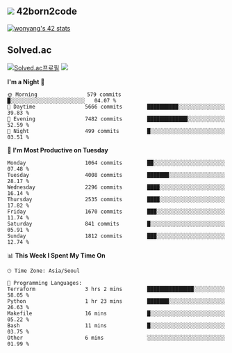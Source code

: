 
## <img src="https://img.shields.io/badge/-000000?style=flat&logo=42&logoColor=white"> 42born2code
<!--[![wonyang's 42 stats](https://badge42.vercel.app/api/v2/cl5nhe5b6007809kydha7ht42/stats?cursusId=21&coalitionId=88)](https://profile.intra.42.fr/users/wonyang)-->

[![wonyang's 42 stats](https://badge.mediaplus.ma/starryblue/wonyang?1337Badge=off&UM6P=off)](https://github.com/oakoudad/badge42)

## Solved.ac
[![Solved.ac프로필](http://mazassumnida.wtf/api/v2/generate_badge?boj=bennyws)](https://solved.ac/bennyws)
<a href="https://solved.ac/bennyws"><img src="http://mazandi.herokuapp.com/api?handle=bennyws&theme=cold"/></a>

<!--START_SECTION:waka-->
**I'm a Night 🦉** 

```text
🌞 Morning                579 commits         █░░░░░░░░░░░░░░░░░░░░░░░░   04.07 % 
🌆 Daytime                5666 commits        ██████████░░░░░░░░░░░░░░░   39.83 % 
🌃 Evening                7482 commits        █████████████░░░░░░░░░░░░   52.59 % 
🌙 Night                  499 commits         █░░░░░░░░░░░░░░░░░░░░░░░░   03.51 % 
```
📅 **I'm Most Productive on Tuesday** 

```text
Monday                   1064 commits        ██░░░░░░░░░░░░░░░░░░░░░░░   07.48 % 
Tuesday                  4008 commits        ███████░░░░░░░░░░░░░░░░░░   28.17 % 
Wednesday                2296 commits        ████░░░░░░░░░░░░░░░░░░░░░   16.14 % 
Thursday                 2535 commits        ████░░░░░░░░░░░░░░░░░░░░░   17.82 % 
Friday                   1670 commits        ███░░░░░░░░░░░░░░░░░░░░░░   11.74 % 
Saturday                 841 commits         █░░░░░░░░░░░░░░░░░░░░░░░░   05.91 % 
Sunday                   1812 commits        ███░░░░░░░░░░░░░░░░░░░░░░   12.74 % 
```


📊 **This Week I Spent My Time On** 

```text
🕑︎ Time Zone: Asia/Seoul

💬 Programming Languages: 
Terraform                3 hrs 2 mins        ███████████████░░░░░░░░░░   58.05 % 
Python                   1 hr 23 mins        ███████░░░░░░░░░░░░░░░░░░   26.63 % 
Makefile                 16 mins             █░░░░░░░░░░░░░░░░░░░░░░░░   05.22 % 
Bash                     11 mins             █░░░░░░░░░░░░░░░░░░░░░░░░   03.75 % 
Other                    6 mins              ░░░░░░░░░░░░░░░░░░░░░░░░░   01.99 % 
```


<!--END_SECTION:waka-->

